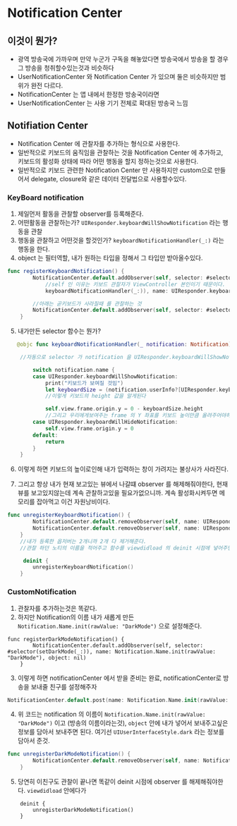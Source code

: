 # Notification Center

## 이것이 뭔가?
- 광역 방송국에 가까우며 만약 누군가 구독을 해놓았다면 방송국에서 방송을 할 경우 그 방송을 청취할수있는것과 비슷하다
- UserNotificationCenter 와 Notification Center 가 있으며 둘은 비슷하지만 범위가 완전 다르다. 
- NotificationCenter 는 앱 내에서 한정한 방송국이라면
- UserNotificationCenter 는 사용 기기 전체로 확대된 방송국 느낌


## Notifiation Center 
- Notification Center 에 관찰자를 추가하는 형식으로 사용한다.
- 일반적으로 키보드의 움직임을 관찰하는 것을 Notification Center 에 추가하고,  키보드의 활성화 상태에 따라 어떤 행동을 할지 정하는것으로 사용한다. 
- 일반적으로 키보드 관련한 Notification Center 만 사용하지만 custom으로 만들어서 delegate, closure와 같은 데이터 전달법으로 사용할수있다.


### KeyBoard notification

1. 제일먼저 활동을 관찰할 observer를 등록해준다. 
2. 어떤활동을 관찰하는가? `UIResponder.keyboardWillShowNotification` 라는 행동을 관찰
3. 행동을 관찰하고 어떤것을 할것인가? `keyboardNotificationHandler(_:)` 라는 행동을 한다.
4. object 는 필터역할, 내가 원하는 타입을 정해서 그 타입만 받아올수있다.
```swift
func registerKeyboardNotification() {
        NotificationCenter.default.addObserver(self, selector: #selector(
        	//self 인 이유는 키보드 관찰자가 ViewController 본인이기 때문이다.
        	keyboardNotificationHandler(_:)), name: UIResponder.keyboardWillShowNotification, object: nil)

        //아래는 곧키보드가 사라질때 를 관찰하는 것
        NotificationCenter.default.addObserver(self, selector: #selector(keyboardNotificationHandler(_:)), name: UIResponder.keyboardWillHideNotification, object: nil)
    }
```

5. 내가만든 selector 함수는 뭔가?

```swift
   @objc func keyboardNotificationHandler(_ notification: Notification) {

   	//자동으로 selector 가 notification 을 UIResponder.keyboardWillShowNotification 으로 받아오기때문에 파라미터를 저렇게 설정.

        switch notification.name {
        case UIResponder.keyboardWillShowNotification:
            print("키보드가 보여질 것임")
            let keyboardSize = (notification.userInfo?[UIResponder.keyboardFrameEndUserInfoKey] as! NSValue).cgRectValue
            //이렇게 키보드의 height 값을 알게된다

            self.view.frame.origin.y = 0 - keyboardSize.height
            //그리고 우리에게보여주는 frame 의 Y 좌표를 키보드 높이만큼 올려주어야하니까 0에서 빼준다(y값의 방향이 아래가 + )
        case UIResponder.keyboardWillHideNotification:
            self.view.frame.origin.y = 0
        default:
            return
        }
    }
```

6. 이렇게 하면 키보드의 높이로인해 내가 입력하는 창이 가려지는 불상사가 사라진다.

7. 그리고 항상 내가 현재 보고있는 뷰에서 나갈떄 observer 를 해제해줘야한다, 현재 뷰를 보고있지않는데 계속 관찰하고있을 필요가없으니까. 계속 활성화시켜두면 메모리를 잡아먹고 이건 자원낭비이다.

```swift
func unregisterKeyboardNotification() {
        NotificationCenter.default.removeObserver(self, name: UIResponder.keyboardWillShowNotification, object: nil)
        NotificationCenter.default.removeObserver(self, name: UIResponder.keyboardWillHideNotification, object: nil)
    }
    //내가 등록한 옵저버는 2개니까 2개 다 제거해준다. 
    //관찰 하던 노티의 이름을 적어주고 함수를 viewdidload 의 deinit 시점에 넣어주면 된다 아래처럼하면됨

     deinit {
        unregisterKeyboardNotification()
    }
```

### CustomNotification

1. 관찰자를 추가하는것은 똑같다.
2. 하지만 Notification의 이름 내가 새롭게 만든 `Notification.Name.init(rawValue: "DarkMode")` 으로 설정해준다. 

```
func registerDarkModeNotification() {
        NotificationCenter.default.addObserver(self, selector: #selector(setDarkMode(_:)), name: Notification.Name.init(rawValue: "DarkMode"), object: nil)
    }
```

3. 이렇게 하면 notificationCenter 에서 받을 준비는 완료, notificationCenter로 방송을 보내줄 친구를 설정해주자

```swift
NotificationCenter.default.post(name: Notification.Name.init(rawValue: "DarkMode"), object: UIUserInterfaceStyle.dark)
```

4. 위 코드는 notification 의 이름이 `Notification.Name.init(rawValue: "DarkMode")` 이고 (방송의 이름이라는것), `object` 안에 내가 넣어서 보내주고싶은 정보를 담아서 보내주면 된다. 여기선 `UIUserInterfaceStyle.dark` 라는 정보를 담아서 준것.

```swift
func unregisterDarkModeNotification() {
        NotificationCenter.default.removeObserver(self, name: Notification.Name.init(rawValue: "DarkMode"), object: nil)
    }
```

5. 당연히 이친구도 관찰이 끝나면 똑같이 deinit 시점에 observer 를 해제해줘야한다. `viewdidload` 안에다가

```
    deinit {
        unregisterDarkModeNotification()
    }
```












